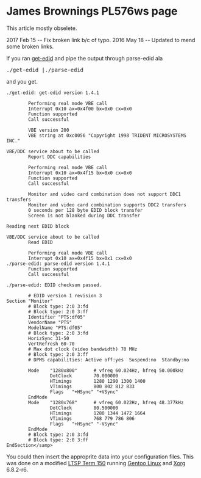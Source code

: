 # James Brownings PL576ws page

This article mostly obselete.

2017 Feb 15 -- Fix broken link b/c of typo.
2016 May 18 -- Updated to mend some broken links.

If you ran [get-edid](http://www.polypux.org/projects/read-edid/) and pipe the output through parse-edid ala

 <kbd>./get-edid |./parse-edid</kbd>

and you get.

```sample
./get-edid: get-edid version 1.4.1

        Performing real mode VBE call
        Interrupt 0x10 ax=0x4f00 bx=0x0 cx=0x0
        Function supported
        Call successful

        VBE version 200
        VBE string at 0xc0056 "Copyright 1998 TRIDENT MICROSYSTEMS INC."

VBE/DDC service about to be called
        Report DDC capabilities

        Performing real mode VBE call
        Interrupt 0x10 ax=0x4f15 bx=0x0 cx=0x0
        Function supported
        Call successful

        Monitor and video card combination does not support DDC1 transfers
        Monitor and video card combination supports DDC2 transfers
        0 seconds per 128 byte EDID block transfer
        Screen is not blanked during DDC transfer

Reading next EDID block

VBE/DDC service about to be called
        Read EDID

        Performing real mode VBE call
        Interrupt 0x10 ax=0x4f15 bx=0x1 cx=0x0
./parse-edid: parse-edid version 1.4.1
        Function supported
        Call successful

./parse-edid: EDID checksum passed.

        # EDID version 1 revision 3
Section "Monitor"
        # Block type: 2:0 3:fd
        # Block type: 2:0 3:ff
        Identifier "PTS:df05"
        VendorName "PTS"
        ModelName "PTS:df05"
        # Block type: 2:0 3:fd
        HorizSync 31-50
        VertRefresh 60-70
        # Max dot clock (video bandwidth) 70 MHz
        # Block type: 2:0 3:ff
        # DPMS capabilities: Active off:yes  Suspend:no  Standby:no

        Mode    "1280x800"      # vfreq 60.024Hz, hfreq 50.000kHz
                DotClock        70.000000
                HTimings        1280 1290 1300 1400
                VTimings        800 802 812 833
                Flags   "+HSync" "+VSync"
        EndMode
        Mode    "1280x768"      # vfreq 60.022Hz, hfreq 48.377kHz
                DotClock        80.500000
                HTimings        1280 1344 1472 1664
                VTimings        768 779 786 806
                Flags   "+HSync" "-VSync"
        EndMode
        # Block type: 2:0 3:fd
        # Block type: 2:0 3:ff
EndSection</samp>
```

You could then insert the approprite data into your configuration files. This was done on a modified
  [LTSP Term 150](http://store.disklessworkstations.com/info/ltsp_t150.html) running
  [Gentoo Linux](http://www.gentoo.org/) and [Xorg](http://xorg.freedesktop.org/) 6.8.2-r6.
